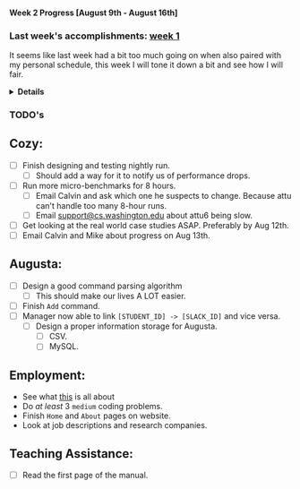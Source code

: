 #### Week 2 Progress [August 9th - August 16th]
### Last week's accomplishments: [week 1](week1.md)
It seems like last week had a bit too much going on when also paired with my
personal schedule, this week I will tone it down a bit and see how I will fair.
<details><summary><b>Details</b></summary>

## Augusta:
- Repo up and running.
- Augusta **now has an architecture** and she can already receive events from
Slack.
- Foundation for parsing commands.

## Teaching Assistance:
- Completed application.

## Employment:
- Resume has been reformatted and updated.
- Contacts section on website is done. Website now has dark theme.

## Cozy:
- Redesigned nightly run.
- Ran `lazy_filter` and `swapping_foldsum` for 8 hours. _NO_ change. However,
`lazy_filter` requires at least 3-5 hours to reach the same solution as
without the flag.
</details>

### TODO's
## Cozy:
- [ ] Finish designing and testing nightly run.
    - [ ] Should add a way for it to notify us of performance drops.
- [ ] Run more micro-benchmarks for 8 hours.
    - [ ] Email Calvin and ask which one he suspects to change. Because attu can't
    handle too many 8-hour runs.
    - [ ] Email support@cs.washington.edu about attu6 being slow.
- [ ] Get looking at the real world case studies ASAP. Preferably by Aug 12th.
- [ ] Email Calvin and Mike about progress on Aug 13th.

## Augusta:
- [ ] Design a good command parsing algorithm
    - [ ] This should make our lives A LOT easier.
- [ ] Finish `Add` command.
- [ ] Manager now able to link `[STUDENT_ID] -> [SLACK_ID]` and vice versa.
    - [ ] Design a proper information storage for Augusta.
        - [ ] CSV.
        - [ ] MySQL.

## Employment:
- See what
[this](https://www.cs.washington.edu/academics/ugrad/enrichment/research)
is all about
- Do _at least_ 3 `medium` coding problems.
- Finish `Home` and `About` pages on website.
- Look at job descriptions and research companies.

## Teaching Assistance:
- [ ] Read the first page of the manual.
